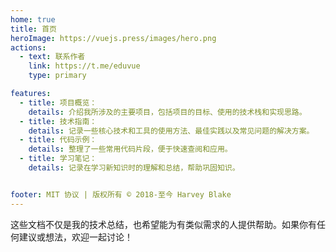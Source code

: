 ```yaml
---
home: true
title: 首页
heroImage: https://vuejs.press/images/hero.png
actions:
  - text: 联系作者
    link: https://t.me/eduvue
    type: primary

features:
  - title: 项目概览：
    details: 介绍我所涉及的主要项目，包括项目的目标、使用的技术栈和实现思路。
  - title: 技术指南：
    details: 记录一些核心技术和工具的使用方法、最佳实践以及常见问题的解决方案。
  - title: 代码示例：
    details: 整理了一些常用代码片段，便于快速查阅和应用。
  - title: 学习笔记：
    details: 记录在学习新知识时的理解和总结，帮助巩固知识。


footer: MIT 协议 | 版权所有 © 2018-至今 Harvey Blake
---
```


这些文档不仅是我的技术总结，也希望能为有类似需求的人提供帮助。如果你有任何建议或想法，欢迎一起讨论！


